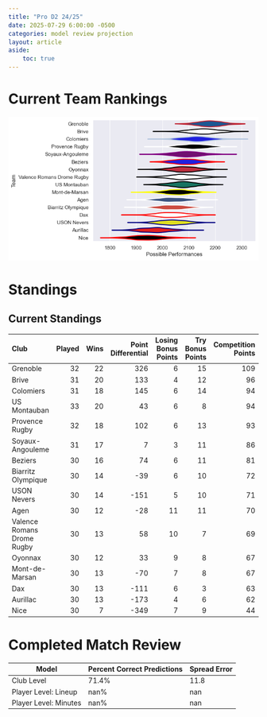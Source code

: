 ```yaml
---  
title: "Pro D2 24/25"  
date: 2025-07-29 6:00:00 -0500  
categories: model review projection  
layout: article  
aside:  
    toc: true  
---
```

# Current Team Rankings


![Club Rankings](plots/rankings_Pro_D2_2425.png)
# Standings

## Current Standings


| Club                       |   Played |   Wins |   Point Differential |   Losing Bonus Points |   Try Bonus Points |   Competition Points |
|:---------------------------|---------:|-------:|---------------------:|----------------------:|-------------------:|---------------------:|
| Grenoble                   |       32 |     22 |                  326 |                     6 |                 15 |                  109 |
| Brive                      |       31 |     20 |                  133 |                     4 |                 12 |                   96 |
| Colomiers                  |       31 |     18 |                  145 |                     6 |                 14 |                   94 |
| US Montauban               |       33 |     20 |                   43 |                     6 |                  8 |                   94 |
| Provence Rugby             |       32 |     18 |                  102 |                     6 |                 13 |                   93 |
| Soyaux-Angouleme           |       31 |     17 |                    7 |                     3 |                 11 |                   86 |
| Beziers                    |       30 |     16 |                   74 |                     6 |                 11 |                   81 |
| Biarritz Olympique         |       30 |     14 |                  -39 |                     6 |                 10 |                   72 |
| USON Nevers                |       30 |     14 |                 -151 |                     5 |                 10 |                   71 |
| Agen                       |       30 |     12 |                  -28 |                    11 |                 11 |                   70 |
| Valence Romans Drome Rugby |       30 |     13 |                   58 |                    10 |                  7 |                   69 |
| Oyonnax                    |       30 |     12 |                   33 |                     9 |                  8 |                   67 |
| Mont-de-Marsan             |       30 |     13 |                  -70 |                     7 |                  8 |                   67 |
| Dax                        |       30 |     13 |                 -111 |                     6 |                  3 |                   63 |
| Aurillac                   |       30 |     13 |                 -173 |                     4 |                  6 |                   62 |
| Nice                       |       30 |      7 |                 -349 |                     7 |                  9 |                   44 |



# Completed Match Review


| Model | Percent Correct Predictions | Spread Error |
| ------ | ------ | ------ |
| Club Level | 71.4% | 11.8 |
| Player Level: Lineup | nan% | nan |
| Player Level: Minutes | nan% | nan |


